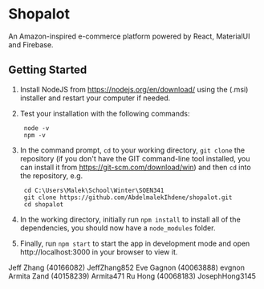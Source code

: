 # Shopalot
An Amazon-inspired e-commerce platform powered by React, MaterialUI and Firebase.
## Getting Started
1. Install NodeJS from https://nodejs.org/en/download/ using the (.msi) installer and restart your computer if needed.
2. Test your installation with the following commands:
        
        node -v
        npm -v
        

3. In the command prompt, `cd` to your working directory, `git clone` the repository (if you don't have the GIT command-line tool installed, you can install it from https://git-scm.com/download/win) and then `cd` into the repository, e.g.

        cd C:\Users\Malek\School\Winter\SOEN341
        git clone https://github.com/AbdelmalekIhdene/shopalot.git
        cd shopalot

4. In the working directory, initially run `npm install` to install all of the dependencies, you should now have a `node_modules` folder.
5. Finally, run `npm start` to start the app in development mode and open http://localhost:3000 in your browser to view it.

Jeff Zhang (40166082) JeffZhang852
Eve Gagnon (40063888) evgnon
Armita Zand (40158239) Armita471
Ru Hong (40068183) JosephHong3145

